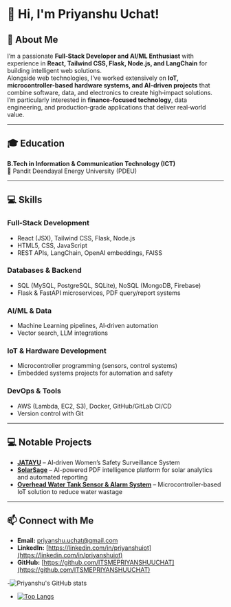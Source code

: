 # 👋 Hi, I'm Priyanshu Uchat!

## 🚀 About Me
I’m a passionate **Full‑Stack Developer and AI/ML Enthusiast** with experience in **React, Tailwind CSS, Flask, Node.js, and LangChain** for building intelligent web solutions.  
Alongside web technologies, I’ve worked extensively on **IoT, microcontroller-based hardware systems, and AI-driven projects** that combine software, data, and electronics to create high‑impact solutions.  
I’m particularly interested in **finance‑focused technology**, data engineering, and production‑grade applications that deliver real‑world value.

---

## 🎓 Education
**B.Tech in Information & Communication Technology (ICT)**  
📍 Pandit Deendayal Energy University (PDEU)

---

## 💻 Skills

### Full‑Stack Development
- React (JSX), Tailwind CSS, Flask, Node.js  
- HTML5, CSS, JavaScript  
- REST APIs, LangChain, OpenAI embeddings, FAISS  

### Databases & Backend
- SQL (MySQL, PostgreSQL, SQLite), NoSQL (MongoDB, Firebase)  
- Flask & FastAPI microservices, PDF query/report systems  

### AI/ML & Data
- Machine Learning pipelines, AI‑driven automation  
- Vector search, LLM integrations  

### IoT & Hardware Development
- Microcontroller programming (sensors, control systems)  
- Embedded systems projects for automation and safety  

### DevOps & Tools
- AWS (Lambda, EC2, S3), Docker, GitHub/GitLab CI/CD  
- Version control with Git

---

## 💻 Notable Projects
- **[JATAYU](https://github.com/yourusername/jatayu)** – AI‑driven Women’s Safety Surveillance System  
- **[SolarSage](https://github.com/yourusername/solarsage)** – AI-powered PDF intelligence platform for solar analytics and automated reporting  
- **[Overhead Water Tank Sensor & Alarm System](https://github.com/yourusername/water-tank-sensor)** – Microcontroller-based IoT solution to reduce water wastage  

---

## 📫 Connect with Me
- **Email:** [priyanshu.uchat@gmail.com](mailto:priyanshu.uchat@gmail.com)  
- **LinkedIn:** [https://linkedin.com/in/priyanshuiot](https://linkedin.com/in/priyanshuiot)  
- **GitHub:** [https://github.com/ITSMEPRIYANSHUUCHAT](https://github.com/ITSMEPRIYANSHUUCHAT)  

-![Priyanshu's GitHub stats](https://github-readme-stats.vercel.app/api?username=ITSMEPRIYANSHUUCHAT&show_icons=true)
- [![Top Langs](https://github-readme-stats.vercel.app/api/top-langs/?username=ITSMEPRIYANSHUUCHAT)](https://github.com/ITSMEPRIYANSHUUCHAT)
